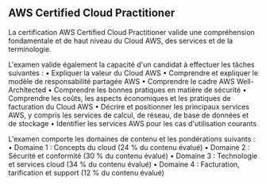 ## AWS Certified Cloud Practitioner
La certification AWS Certified Cloud Practitioner valide une compréhension fondamentale et de haut niveau du Cloud AWS, des services et de la terminologie.

L'examen valide également la capacité d'un candidat à effectuer les tâches suivantes : 
• Expliquer la valeur du Cloud AWS 
• Comprendre et expliquer le modèle de responsabilité partagée AWS 
• Comprendre le cadre AWS Well-Architected 
• Comprendre les bonnes pratiques en matière de sécurité 
• Comprendre les coûts, les aspects économiques et les pratiques de facturation du Cloud AWS 
• Décrire et positionner les principaux services AWS, y compris les services de calcul, de réseau, de base de données et de stockage 
• Identifier les services AWS pour les cas d'utilisation courants

L'examen comporte les domaines de contenu et les pondérations suivants : 
• Domaine 1 : Concepts du cloud (24 % du contenu évalué) 
• Domaine 2 : Sécurité et conformité (30 % du contenu évalué) 
• Domaine 3 : Technologie et services cloud (34 % du contenu évalué) 
• Domaine 4 : Facturation, tarification et support (12 % du contenu évalué)

